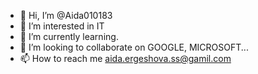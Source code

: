 - 👋 Hi, I’m @Aida010183
- 👀 I’m interested in IT
- 🌱 I’m currently learning.
- 💞️ I’m looking to collaborate on GOOGLE, MICROSOFT...
- 📫 How to reach me aida.ergeshova.ss@gamil.com

